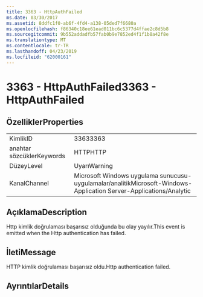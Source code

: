 ```yaml
---
title: 3363 - HttpAuthFailed
ms.date: 03/30/2017
ms.assetid: 8ddfc1f0-ab6f-4fd4-a138-05ded7f6680a
ms.openlocfilehash: f86340c18ee61ead011bc6c5377d4ffae2c8d5b8
ms.sourcegitcommit: 9b552addadfb57fab0b9e7852ed4f1f1b8a42f8e
ms.translationtype: MT
ms.contentlocale: tr-TR
ms.lasthandoff: 04/23/2019
ms.locfileid: "62000161"
---
```

# <a name="3363---httpauthfailed"></a><span data-ttu-id="2800f-102">3363 - HttpAuthFailed</span><span class="sxs-lookup"><span data-stu-id="2800f-102">3363 - HttpAuthFailed</span></span>
## <a name="properties"></a><span data-ttu-id="2800f-103">Özellikler</span><span class="sxs-lookup"><span data-stu-id="2800f-103">Properties</span></span>  
  
|||  
|-|-|  
|<span data-ttu-id="2800f-104">Kimlik</span><span class="sxs-lookup"><span data-stu-id="2800f-104">ID</span></span>|<span data-ttu-id="2800f-105">3363</span><span class="sxs-lookup"><span data-stu-id="2800f-105">3363</span></span>|  
|<span data-ttu-id="2800f-106">anahtar sözcükler</span><span class="sxs-lookup"><span data-stu-id="2800f-106">Keywords</span></span>|<span data-ttu-id="2800f-107">HTTP</span><span class="sxs-lookup"><span data-stu-id="2800f-107">HTTP</span></span>|  
|<span data-ttu-id="2800f-108">Düzey</span><span class="sxs-lookup"><span data-stu-id="2800f-108">Level</span></span>|<span data-ttu-id="2800f-109">Uyarı</span><span class="sxs-lookup"><span data-stu-id="2800f-109">Warning</span></span>|  
|<span data-ttu-id="2800f-110">Kanal</span><span class="sxs-lookup"><span data-stu-id="2800f-110">Channel</span></span>|<span data-ttu-id="2800f-111">Microsoft Windows uygulama sunucusu-uygulamalar/analitik</span><span class="sxs-lookup"><span data-stu-id="2800f-111">Microsoft-Windows-Application Server-Applications/Analytic</span></span>|  
  
## <a name="description"></a><span data-ttu-id="2800f-112">Açıklama</span><span class="sxs-lookup"><span data-stu-id="2800f-112">Description</span></span>  
 <span data-ttu-id="2800f-113">Http kimlik doğrulaması başarısız olduğunda bu olay yayılır.</span><span class="sxs-lookup"><span data-stu-id="2800f-113">This event is emitted when the Http authentication has failed.</span></span>  
  
## <a name="message"></a><span data-ttu-id="2800f-114">İleti</span><span class="sxs-lookup"><span data-stu-id="2800f-114">Message</span></span>  
 <span data-ttu-id="2800f-115">HTTP kimlik doğrulaması başarısız oldu.</span><span class="sxs-lookup"><span data-stu-id="2800f-115">Http authentication failed.</span></span>  
  
## <a name="details"></a><span data-ttu-id="2800f-116">Ayrıntılar</span><span class="sxs-lookup"><span data-stu-id="2800f-116">Details</span></span>
